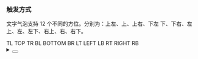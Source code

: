 ### 触发方式

文字气泡支持 12 个不同的方位。分别为：<yc-tag>上左</yc-tag>、<yc-tag>上</yc-tag>、<yc-tag>上右</yc-tag>、<yc-tag>下左</yc-tag> <yc-tag>下</yc-tag>、<yc-tag>下右</yc-tag>、<yc-tag>左上</yc-tag>、<yc-tag>左</yc-tag>、<yc-tag>左下</yc-tag>、<yc-tag>右上</yc-tag>、<yc-tag>右</yc-tag>、<yc-tag>右下</yc-tag>。

<div class="cell-demo vp-raw">
  <div :style="{ position: 'relative', width: '440px', height: '280px' }">
    <yc-tooltip position="tl">
      <yc-button
        class="button"
        :style="{ position: 'absolute', top: '0', left: '70px' }"
        >TL</yc-button
      >
      <template #content>
        <p>Here is the text content</p>
        <p>Here is the text content</p>
      </template>
    </yc-tooltip>
    <yc-tooltip position="top">
      <yc-button
        class="button"
        :style="{ position: 'absolute', top: '0', left: '180px' }"
        >TOP</yc-button
      >
      <template #content>
        <p>Here is the text content</p>
        <p>Here is the text content</p>
      </template>
    </yc-tooltip>
    <yc-tooltip position="tr">
      <yc-button
        class="button"
        :style="{ position: 'absolute', top: '0', left: '290px' }"
        >TR</yc-button
      >
      <template #content>
        <p>Here is the text content</p>
        <p>Here is the text content</p>
      </template>
    </yc-tooltip>
    <yc-tooltip position="bl">
      <yc-button
        class="button"
        :style="{ position: 'absolute', top: '240px', left: '70px' }"
        >BL</yc-button
      >
      <template #content>
        <p>Here is the text content</p>
        <p>Here is the text content</p>
      </template>
    </yc-tooltip>
    <yc-tooltip position="bottom">
      <yc-button
        class="button"
        :style="{ position: 'absolute', top: '240px', left: '180px' }"
        >BOTTOM</yc-button
      >
      <template #content>
        <p>Here is the text content</p>
        <p>Here is the text content</p>
      </template>
    </yc-tooltip>
    <yc-tooltip position="br">
      <yc-button
        class="button"
        :style="{ position: 'absolute', top: '240px', left: '290px' }"
        >BR</yc-button
      >
      <template #content>
        <p>Here is the text content</p>
        <p>Here is the text content</p>
      </template>
    </yc-tooltip>
    <yc-tooltip position="lt">
      <yc-button
        class="button"
        :style="{ position: 'absolute', top: '60px', left: '10px' }"
        >LT</yc-button
      >
      <template #content>
        <p>Here is the text content</p>
        <p>Here is the text content</p>
      </template>
    </yc-tooltip>
    <yc-tooltip position="left">
      <yc-button
        class="button"
        :style="{ position: 'absolute', top: '120px', left: '10px' }"
        >LEFT</yc-button
      >
      <template #content>
        <p>Here is the text content</p>
        <p>Here is the text content</p>
      </template>
    </yc-tooltip>
    <yc-tooltip position="lb">
      <yc-button
        class="button"
        :style="{ position: 'absolute', top: '180px', left: '10px' }"
        >LB</yc-button
      >
      <template #content>
        <p>Here is the text content</p>
        <p>Here is the text content</p>
      </template>
    </yc-tooltip>
    <yc-tooltip position="rt">
      <yc-button
        class="button"
        :style="{ position: 'absolute', top: '60px', left: '350px' }"
        >RT</yc-button
      >
      <template #content>
        <p>Here is the text content</p>
        <p>Here is the text content</p>
      </template>
    </yc-tooltip>
    <yc-tooltip position="right">
      <yc-button
        class="button"
        :style="{ position: 'absolute', top: '120px', left: '350px' }"
        >RIGHT</yc-button
      >
      <template #content>
        <p>Here is the text content</p>
        <p>Here is the text content</p>
      </template>
    </yc-tooltip>
    <yc-tooltip position="rb">
      <yc-button
        class="button"
        :style="{ position: 'absolute', top: '180px', left: '350px' }"
        >RB</yc-button
      >
      <template #content>
        <p>Here is the text content</p>
        <p>Here is the text content</p>
      </template>
    </yc-tooltip>
  </div>
</div>

<details>
<summary>
 <button class="code-btn"  >
    <icon-code />
 </button>
</summary>

```vue
<template>
  <div :style="{ position: 'relative', width: '440px', height: '280px' }">
    <yc-tooltip position="tl">
      <yc-button
        class="button"
        :style="{ position: 'absolute', top: '0', left: '70px' }"
        >TL</yc-button
      >
      <template #content>
        <p>Here is the text content</p>
        <p>Here is the text content</p>
      </template>
    </yc-tooltip>
    <yc-tooltip position="top">
      <yc-button
        class="button"
        :style="{ position: 'absolute', top: '0', left: '180px' }"
        >TOP</yc-button
      >
      <template #content>
        <p>Here is the text content</p>
        <p>Here is the text content</p>
      </template>
    </yc-tooltip>
    <yc-tooltip position="tr">
      <yc-button
        class="button"
        :style="{ position: 'absolute', top: '0', left: '290px' }"
        >TR</yc-button
      >
      <template #content>
        <p>Here is the text content</p>
        <p>Here is the text content</p>
      </template>
    </yc-tooltip>
    <yc-tooltip position="bl">
      <yc-button
        class="button"
        :style="{ position: 'absolute', top: '240px', left: '70px' }"
        >BL</yc-button
      >
      <template #content>
        <p>Here is the text content</p>
        <p>Here is the text content</p>
      </template>
    </yc-tooltip>
    <yc-tooltip position="bottom">
      <yc-button
        class="button"
        :style="{ position: 'absolute', top: '240px', left: '180px' }"
        >BOTTOM</yc-button
      >
      <template #content>
        <p>Here is the text content</p>
        <p>Here is the text content</p>
      </template>
    </yc-tooltip>
    <yc-tooltip position="br">
      <yc-button
        class="button"
        :style="{ position: 'absolute', top: '240px', left: '290px' }"
        >BR</yc-button
      >
      <template #content>
        <p>Here is the text content</p>
        <p>Here is the text content</p>
      </template>
    </yc-tooltip>
    <yc-tooltip position="lt">
      <yc-button
        class="button"
        :style="{ position: 'absolute', top: '60px', left: '10px' }"
        >LT</yc-button
      >
      <template #content>
        <p>Here is the text content</p>
        <p>Here is the text content</p>
      </template>
    </yc-tooltip>
    <yc-tooltip position="left">
      <yc-button
        class="button"
        :style="{ position: 'absolute', top: '120px', left: '10px' }"
        >LEFT</yc-button
      >
      <template #content>
        <p>Here is the text content</p>
        <p>Here is the text content</p>
      </template>
    </yc-tooltip>
    <yc-tooltip position="lb">
      <yc-button
        class="button"
        :style="{ position: 'absolute', top: '180px', left: '10px' }"
        >LB</yc-button
      >
      <template #content>
        <p>Here is the text content</p>
        <p>Here is the text content</p>
      </template>
    </yc-tooltip>
    <yc-tooltip position="rt">
      <yc-button
        class="button"
        :style="{ position: 'absolute', top: '60px', left: '350px' }"
        >RT</yc-button
      >
      <template #content>
        <p>Here is the text content</p>
        <p>Here is the text content</p>
      </template>
    </yc-tooltip>
    <yc-tooltip position="right">
      <yc-button
        class="button"
        :style="{ position: 'absolute', top: '120px', left: '350px' }"
        >RIGHT</yc-button
      >
      <template #content>
        <p>Here is the text content</p>
        <p>Here is the text content</p>
      </template>
    </yc-tooltip>
    <yc-tooltip position="rb">
      <yc-button
        class="button"
        :style="{ position: 'absolute', top: '180px', left: '350px' }"
        >RB</yc-button
      >
      <template #content>
        <p>Here is the text content</p>
        <p>Here is the text content</p>
      </template>
    </yc-tooltip>
  </div>
</template>

<style lang="less">
.button {
  width: 100px;
}
</style>
```

</details>
